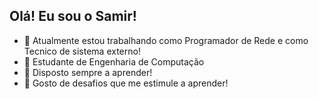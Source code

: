 ## Olá! Eu sou o Samir!

- 🔭 Atualmente estou trabalhando como Programador de Rede e como Tecnico de sistema externo!
- 🌱 Estudante de Engenharia de Computação
- 👯 Disposto sempre a aprender!
- 🧠 Gosto de desafios que me estimule a aprender!
